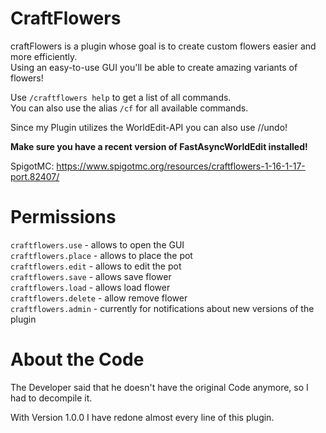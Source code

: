 # CraftFlowers
craftFlowers is a plugin whose goal is to create custom flowers easier and more efficiently.  
Using an easy-to-use GUI you'll be able to create amazing variants of flowers!  

Use `/craftflowers help` to get a list of all commands.  
You can also use the alias `/cf` for all available commands.   

Since my Plugin utilizes the WorldEdit-API you can also use //undo!  

**Make sure you have a recent version of FastAsyncWorldEdit installed!**  

SpigotMC: https://www.spigotmc.org/resources/craftflowers-1-16-1-17-port.82407/

# Permissions

`craftflowers.use` - allows to open the GUI  
`craftflowers.place` - allows to place the pot  
`craftflowers.edit` - allows to edit the pot  
`craftflowers.save` - allows save flower  
`craftflowers.load` - allows load flower  
`craftflowers.delete` - allow remove flower  
`craftflowers.admin` - currently for notifications about new versions of the plugin  

# About the Code

The Developer said that he doesn't have the original Code anymore, so I had to decompile it.

With Version 1.0.0 I have redone almost every line of this plugin. 